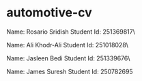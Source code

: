 # automotive-cv
Name: Rosario Sridish
Student Id: 251369817\

Name: Ali Khodr-Ali
Student Id: 251018028\

Name: Jasleen Bedi
Student Id: 251339676\

Name: James Suresh
Student Id: 250782695